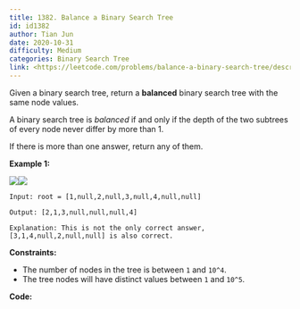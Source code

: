 ```yaml
---
title: 1382. Balance a Binary Search Tree
id: id1382
author: Tian Jun
date: 2020-10-31
difficulty: Medium
categories: Binary Search Tree
link: <https://leetcode.com/problems/balance-a-binary-search-tree/description/>
---
```


Given a binary search tree, return a **balanced** binary search tree with the
same node values.

A binary search tree is _balanced_ if and only if the depth of the two
subtrees of every node never differ by more than 1.

If there is more than one answer, return any of them.



**Example 1:**

**![](https://assets.leetcode.com/uploads/2019/08/22/1515_ex1.png)![](https://assets.leetcode.com/uploads/2019/08/22/1515_ex1_out.png)**
            
	Input: root = [1,null,2,null,3,null,4,null,null]    
	Output: [2,1,3,null,null,null,4]    
	Explanation: This is not the only correct answer, [3,1,4,null,2,null,null] is also correct.    



**Constraints:**

  * The number of nodes in the tree is between `1` and `10^4`.
  * The tree nodes will have distinct values between `1` and `10^5`.


**Code:**
